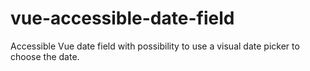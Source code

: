 # vue-accessible-date-field
Accessible Vue date field with possibility to use a visual date picker to choose the date.

